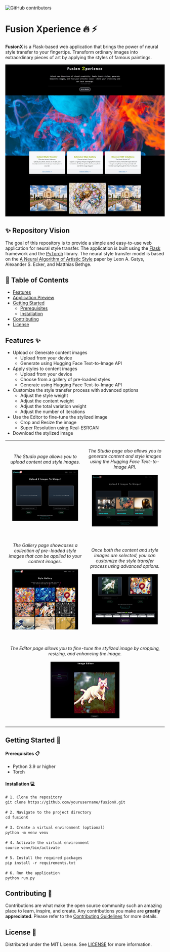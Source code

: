 ![GitHub contributors](https://img.shields.io/github/contributors/ali-izhar/fusionX)

# Fusion Xperience :fire: :zap:

**FusionX** is a Flask-based web application that brings the power of neural style transfer to your fingertips. Transform ordinary images into extraordinary pieces of art by applying the styles of famous paintings.

![fusionX App](./screenshots/index.jpg)

## :sparkles: Repository Vision

The goal of this repository is to provide a simple and easy-to-use web application for neural style transfer. The application is built using the [Flask](https://flask.palletsprojects.com/en/2.0.x/) framework and the [PyTorch](https://pytorch.org/) library. The neural style transfer model is based on the [A Neural Algorithm of Artistic Style](https://arxiv.org/abs/1508.06576) paper by Leon A. Gatys, Alexander S. Ecker, and Matthias Bethge.

## :bookmark_tabs: Table of Contents

- [Features](#features-sparkles)
- [Application Preview](#application-preview-camera)
- [Getting Started](#getting-started-rocket)
  - [Prerequisites](#prerequisites-clipboard)
  - [Installation](#installation-computer)
- [Contributing](#contributing-handshake)
- [License](#license-page_facing_up)

## Features :sparkles:

- Upload or Generate content images
  - Upload from your device
  - Generate using Hugging Face Text-to-Image API
- Apply styles to content images
  - Upload from your device
  - Choose from a gallery of pre-loaded styles
  - Generate using Hugging Face Text-to-Image API
- Customize the style transfer process with advanced options
  - Adjust the style weight
  - Adjust the content weight
  - Adjust the total variation weight
  - Adjust the number of iterations
- Use the Editor to fine-tune the stylized image
  - Crop and Resize the image
  - Super Resolution using Real-ESRGAN
- Download the stylized image

<table align="center" style="border-collapse: collapse; width: 100%;" cellpadding="0" cellspacing="0">
    <tr>
        <td align="center" style="padding: 10px; width: 50%;">
            <p><i>The Studio page allows you to upload content and style images.</i><br><br>
            <img src="./screenshots/studio.jpg" alt="Upload Image" width="90%"/></p>
        </td>
        <td align="center" style="padding: 10px; width: 50%;">
            <p><i>The Studio page also allows you to generate content and style images using the Hugging Face Text-to-Image API.</i><br><br>
            <img src="./screenshots/studio_modal.jpg" alt="Generate Image" width="90%"/></p>
        </td>
    </tr>
    <tr>
        <td align="center" style="padding: 10px; width: 50%;">
            <p><i>The Gallery page showcases a collection of pre-loaded style images that can be applied to your content images.</i><br><br>
            <img src="./screenshots/gallery.jpg" alt="Gallery" width="90%"/></p>
        </td>
        <td align="center" style="padding: 10px; width: 50%;">
            <p><i>Once both the content and style images are selected, you can customize the style transfer process using advanced options.</i><br><br>
            <img src="./screenshots/studio_merge.jpg" alt="Advanced Options" width="90%"/></p>
        </td>
    </tr>
    <tr>
        <td colspan="2" align="center" style="padding: 10px;">
            <p><i>The Editor page allows you to fine-tune the stylized image by cropping, resizing, and enhancing the image.</i><br><br>
            <img src="./screenshots/editor.jpg" alt="Editor" width="45%"/></p>
        </td>
    </tr>
</table>




## Getting Started :rocket:

#### Prerequisites :clipboard:

- Python 3.9 or higher
- Torch

#### Installation :computer:
```
# 1. Clone the repository
git clone https://github.com/yourusername/fusionX.git

# 2. Navigate to the project directory
cd fusionX

# 3. Create a virtual environment (optional)
python -m venv venv

# 4. Activate the virtual environment
source venv/bin/activate

# 5. Install the required packages
pip install -r requirements.txt

# 6. Run the application
python run.py
```

## Contributing :handshake:

Contributions are what make the open source community such an amazing place to learn, inspire, and create. Any contributions you make are **greatly appreciated**. Please refer to the [Contributing Guidelines](CONTRIBUTING.md) for more details.

## License :page_facing_up:

Distributed under the MIT License. See [LICENSE](LICENSE) for more information.

